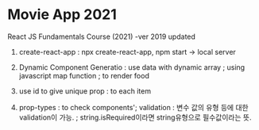 # Movie App 2021

React JS Fundamentals Course (2021)
-ver 2019 updated

1. create-react-app
   : npx create-react-app, npm start -> local server

2. Dynamic Component Generatio
   : use data with dynamic array
   ; using javascript map function
   ; to render food

3. use id to give unique prop
   : to each item

4. prop-types
   : to check components'; validation
   : 변수 값의 유형 등에 대한 validation이 가능.
   ; string.isRequired이라면 string유형으로 필수값이라는 뜻.
